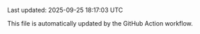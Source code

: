 Last updated: 2025-09-25 18:17:03 UTC

This file is automatically updated by the GitHub Action workflow.
